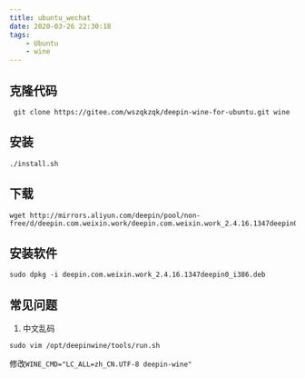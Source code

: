 ```yaml
---
title: ubuntu_wechat
date: 2020-03-26 22:30:18
tags: 
    - Ubuntu
    - wine 
---
```


## 克隆代码

```shell script
 git clone https://gitee.com/wszqkzqk/deepin-wine-for-ubuntu.git wine
```

## 安装
```shell script
./install.sh
```

## 下载
```shell script
wget http://mirrors.aliyun.com/deepin/pool/non-free/d/deepin.com.weixin.work/deepin.com.weixin.work_2.4.16.1347deepin0_i386.deb
```

## 安装软件

```shell script
sudo dpkg -i deepin.com.weixin.work_2.4.16.1347deepin0_i386.deb
```

## 常见问题
1. 中文乱码
```shell script
sudo vim /opt/deepinwine/tools/run.sh
```
修改`WINE_CMD="LC_ALL=zh_CN.UTF-8 deepin-wine"`

